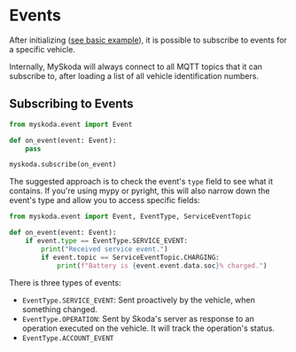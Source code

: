# Events

After initializing ([see basic example](#basic-example)), it is possible to subscribe to events for a specific vehicle.

Internally, MySkoda will always connect to all MQTT topics that it can subscribe to, after loading a list of all vehicle identification numbers.

## Subscribing to Events

```python
from myskoda.event import Event

def on_event(event: Event):
    pass

myskoda.subscribe(on_event)
```

The suggested approach is to check the event's `type` field to see what it contains. If you're using mypy or pyright, this will also narrow down the event's type and allow you to access specific fields:

```python
from myskoda.event import Event, EventType, ServiceEventTopic

def on_event(event: Event):
    if event.type == EventType.SERVICE_EVENT:
        print("Received service event.")
        if event.topic == ServiceEventTopic.CHARGING:
            print(f"Battery is {event.event.data.soc}% charged.")
```

There is three types of events:

* `EventType.SERVICE_EVENT`: Sent proactively by the vehicle, when something changed.
* `EventType.OPERATION`: Sent by Skoda's server as response to an operation executed on the vehicle. It will track the operation's status.
* `EventType.ACCOUNT_EVENT`